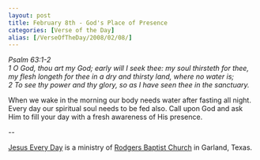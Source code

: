 ```yaml
---
layout: post
title: February 8th - God's Place of Presence
categories: [Verse of the Day]
alias: [/VerseOfTheDay/2008/02/08/]
---
```


_Psalm 63:1-2  
1 O God, thou art my God; early will I seek thee: my soul thirsteth
for thee, my flesh longeth for thee in a dry and thirsty land, where
no water is;  
2 To see thy power and thy glory, so as I have seen thee in the
sanctuary._

When we wake in the morning our body needs water after fasting all
night. Every day our spiritual soul needs to be fed also. Call upon
God and ask Him to fill your day with a fresh awareness of His
presence.

 --

<a href=http://jesuseveryday.net>Jesus Every Day</a> is a ministry of <a href=http://rodgersbaptist.net>Rodgers Baptist Church</a> in Garland, Texas.
